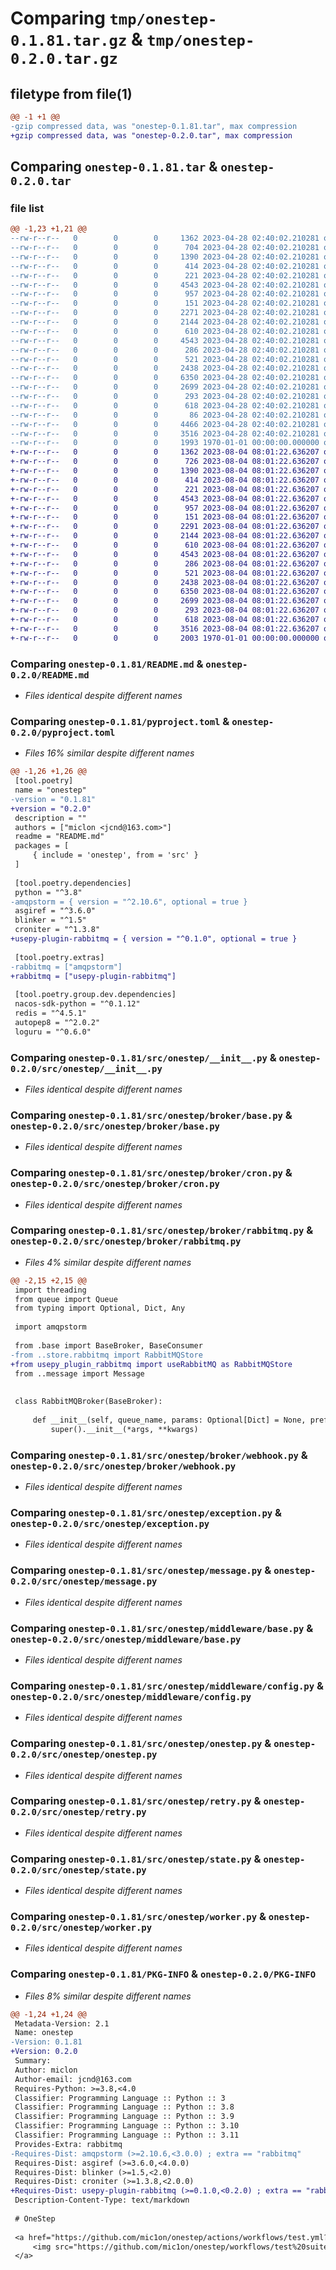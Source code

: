 # Comparing `tmp/onestep-0.1.81.tar.gz` & `tmp/onestep-0.2.0.tar.gz`

## filetype from file(1)

```diff
@@ -1 +1 @@
-gzip compressed data, was "onestep-0.1.81.tar", max compression
+gzip compressed data, was "onestep-0.2.0.tar", max compression
```

## Comparing `onestep-0.1.81.tar` & `onestep-0.2.0.tar`

### file list

```diff
@@ -1,23 +1,21 @@
--rw-r--r--   0        0        0     1362 2023-04-28 02:40:02.210281 onestep-0.1.81/README.md
--rw-r--r--   0        0        0      704 2023-04-28 02:40:02.210281 onestep-0.1.81/pyproject.toml
--rw-r--r--   0        0        0     1390 2023-04-28 02:40:02.210281 onestep-0.1.81/src/onestep/__init__.py
--rw-r--r--   0        0        0      414 2023-04-28 02:40:02.210281 onestep-0.1.81/src/onestep/_utils.py
--rw-r--r--   0        0        0      221 2023-04-28 02:40:02.210281 onestep-0.1.81/src/onestep/broker/__init__.py
--rw-r--r--   0        0        0     4543 2023-04-28 02:40:02.210281 onestep-0.1.81/src/onestep/broker/base.py
--rw-r--r--   0        0        0      957 2023-04-28 02:40:02.210281 onestep-0.1.81/src/onestep/broker/cron.py
--rw-r--r--   0        0        0      151 2023-04-28 02:40:02.210281 onestep-0.1.81/src/onestep/broker/memory.py
--rw-r--r--   0        0        0     2271 2023-04-28 02:40:02.210281 onestep-0.1.81/src/onestep/broker/rabbitmq.py
--rw-r--r--   0        0        0     2144 2023-04-28 02:40:02.210281 onestep-0.1.81/src/onestep/broker/webhook.py
--rw-r--r--   0        0        0      610 2023-04-28 02:40:02.210281 onestep-0.1.81/src/onestep/exception.py
--rw-r--r--   0        0        0     4543 2023-04-28 02:40:02.210281 onestep-0.1.81/src/onestep/message.py
--rw-r--r--   0        0        0      286 2023-04-28 02:40:02.210281 onestep-0.1.81/src/onestep/middleware/__init__.py
--rw-r--r--   0        0        0      521 2023-04-28 02:40:02.210281 onestep-0.1.81/src/onestep/middleware/base.py
--rw-r--r--   0        0        0     2438 2023-04-28 02:40:02.210281 onestep-0.1.81/src/onestep/middleware/config.py
--rw-r--r--   0        0        0     6350 2023-04-28 02:40:02.210281 onestep-0.1.81/src/onestep/onestep.py
--rw-r--r--   0        0        0     2699 2023-04-28 02:40:02.210281 onestep-0.1.81/src/onestep/retry.py
--rw-r--r--   0        0        0      293 2023-04-28 02:40:02.210281 onestep-0.1.81/src/onestep/signal.py
--rw-r--r--   0        0        0      618 2023-04-28 02:40:02.210281 onestep-0.1.81/src/onestep/state.py
--rw-r--r--   0        0        0       86 2023-04-28 02:40:02.210281 onestep-0.1.81/src/onestep/store/__init__.py
--rw-r--r--   0        0        0     4466 2023-04-28 02:40:02.210281 onestep-0.1.81/src/onestep/store/rabbitmq.py
--rw-r--r--   0        0        0     3516 2023-04-28 02:40:02.210281 onestep-0.1.81/src/onestep/worker.py
--rw-r--r--   0        0        0     1993 1970-01-01 00:00:00.000000 onestep-0.1.81/PKG-INFO
+-rw-r--r--   0        0        0     1362 2023-08-04 08:01:22.636207 onestep-0.2.0/README.md
+-rw-r--r--   0        0        0      726 2023-08-04 08:01:22.636207 onestep-0.2.0/pyproject.toml
+-rw-r--r--   0        0        0     1390 2023-08-04 08:01:22.636207 onestep-0.2.0/src/onestep/__init__.py
+-rw-r--r--   0        0        0      414 2023-08-04 08:01:22.636207 onestep-0.2.0/src/onestep/_utils.py
+-rw-r--r--   0        0        0      221 2023-08-04 08:01:22.636207 onestep-0.2.0/src/onestep/broker/__init__.py
+-rw-r--r--   0        0        0     4543 2023-08-04 08:01:22.636207 onestep-0.2.0/src/onestep/broker/base.py
+-rw-r--r--   0        0        0      957 2023-08-04 08:01:22.636207 onestep-0.2.0/src/onestep/broker/cron.py
+-rw-r--r--   0        0        0      151 2023-08-04 08:01:22.636207 onestep-0.2.0/src/onestep/broker/memory.py
+-rw-r--r--   0        0        0     2291 2023-08-04 08:01:22.636207 onestep-0.2.0/src/onestep/broker/rabbitmq.py
+-rw-r--r--   0        0        0     2144 2023-08-04 08:01:22.636207 onestep-0.2.0/src/onestep/broker/webhook.py
+-rw-r--r--   0        0        0      610 2023-08-04 08:01:22.636207 onestep-0.2.0/src/onestep/exception.py
+-rw-r--r--   0        0        0     4543 2023-08-04 08:01:22.636207 onestep-0.2.0/src/onestep/message.py
+-rw-r--r--   0        0        0      286 2023-08-04 08:01:22.636207 onestep-0.2.0/src/onestep/middleware/__init__.py
+-rw-r--r--   0        0        0      521 2023-08-04 08:01:22.636207 onestep-0.2.0/src/onestep/middleware/base.py
+-rw-r--r--   0        0        0     2438 2023-08-04 08:01:22.636207 onestep-0.2.0/src/onestep/middleware/config.py
+-rw-r--r--   0        0        0     6350 2023-08-04 08:01:22.636207 onestep-0.2.0/src/onestep/onestep.py
+-rw-r--r--   0        0        0     2699 2023-08-04 08:01:22.636207 onestep-0.2.0/src/onestep/retry.py
+-rw-r--r--   0        0        0      293 2023-08-04 08:01:22.636207 onestep-0.2.0/src/onestep/signal.py
+-rw-r--r--   0        0        0      618 2023-08-04 08:01:22.636207 onestep-0.2.0/src/onestep/state.py
+-rw-r--r--   0        0        0     3516 2023-08-04 08:01:22.636207 onestep-0.2.0/src/onestep/worker.py
+-rw-r--r--   0        0        0     2003 1970-01-01 00:00:00.000000 onestep-0.2.0/PKG-INFO
```

### Comparing `onestep-0.1.81/README.md` & `onestep-0.2.0/README.md`

 * *Files identical despite different names*

### Comparing `onestep-0.1.81/pyproject.toml` & `onestep-0.2.0/pyproject.toml`

 * *Files 16% similar despite different names*

```diff
@@ -1,26 +1,26 @@
 [tool.poetry]
 name = "onestep"
-version = "0.1.81"
+version = "0.2.0"
 description = ""
 authors = ["miclon <jcnd@163.com>"]
 readme = "README.md"
 packages = [
     { include = 'onestep', from = 'src' }
 ]
 
 [tool.poetry.dependencies]
 python = "^3.8"
-amqpstorm = { version = "^2.10.6", optional = true }
 asgiref = "^3.6.0"
 blinker = "^1.5"
 croniter = "^1.3.8"
+usepy-plugin-rabbitmq = { version = "^0.1.0", optional = true }
 
 [tool.poetry.extras]
-rabbitmq = ["amqpstorm"]
+rabbitmq = ["usepy-plugin-rabbitmq"]
 
 [tool.poetry.group.dev.dependencies]
 nacos-sdk-python = "^0.1.12"
 redis = "^4.5.1"
 autopep8 = "^2.0.2"
 loguru = "^0.6.0"
```

### Comparing `onestep-0.1.81/src/onestep/__init__.py` & `onestep-0.2.0/src/onestep/__init__.py`

 * *Files identical despite different names*

### Comparing `onestep-0.1.81/src/onestep/broker/base.py` & `onestep-0.2.0/src/onestep/broker/base.py`

 * *Files identical despite different names*

### Comparing `onestep-0.1.81/src/onestep/broker/cron.py` & `onestep-0.2.0/src/onestep/broker/cron.py`

 * *Files identical despite different names*

### Comparing `onestep-0.1.81/src/onestep/broker/rabbitmq.py` & `onestep-0.2.0/src/onestep/broker/rabbitmq.py`

 * *Files 4% similar despite different names*

```diff
@@ -2,15 +2,15 @@
 import threading
 from queue import Queue
 from typing import Optional, Dict, Any
 
 import amqpstorm
 
 from .base import BaseBroker, BaseConsumer
-from ..store.rabbitmq import RabbitMQStore
+from usepy_plugin_rabbitmq import useRabbitMQ as RabbitMQStore
 from ..message import Message
 
 
 class RabbitMQBroker(BaseBroker):
 
     def __init__(self, queue_name, params: Optional[Dict] = None, prefetch: Optional[int] = 1, *args, **kwargs):
         super().__init__(*args, **kwargs)
```

### Comparing `onestep-0.1.81/src/onestep/broker/webhook.py` & `onestep-0.2.0/src/onestep/broker/webhook.py`

 * *Files identical despite different names*

### Comparing `onestep-0.1.81/src/onestep/exception.py` & `onestep-0.2.0/src/onestep/exception.py`

 * *Files identical despite different names*

### Comparing `onestep-0.1.81/src/onestep/message.py` & `onestep-0.2.0/src/onestep/message.py`

 * *Files identical despite different names*

### Comparing `onestep-0.1.81/src/onestep/middleware/base.py` & `onestep-0.2.0/src/onestep/middleware/base.py`

 * *Files identical despite different names*

### Comparing `onestep-0.1.81/src/onestep/middleware/config.py` & `onestep-0.2.0/src/onestep/middleware/config.py`

 * *Files identical despite different names*

### Comparing `onestep-0.1.81/src/onestep/onestep.py` & `onestep-0.2.0/src/onestep/onestep.py`

 * *Files identical despite different names*

### Comparing `onestep-0.1.81/src/onestep/retry.py` & `onestep-0.2.0/src/onestep/retry.py`

 * *Files identical despite different names*

### Comparing `onestep-0.1.81/src/onestep/state.py` & `onestep-0.2.0/src/onestep/state.py`

 * *Files identical despite different names*

### Comparing `onestep-0.1.81/src/onestep/worker.py` & `onestep-0.2.0/src/onestep/worker.py`

 * *Files identical despite different names*

### Comparing `onestep-0.1.81/PKG-INFO` & `onestep-0.2.0/PKG-INFO`

 * *Files 8% similar despite different names*

```diff
@@ -1,24 +1,24 @@
 Metadata-Version: 2.1
 Name: onestep
-Version: 0.1.81
+Version: 0.2.0
 Summary: 
 Author: miclon
 Author-email: jcnd@163.com
 Requires-Python: >=3.8,<4.0
 Classifier: Programming Language :: Python :: 3
 Classifier: Programming Language :: Python :: 3.8
 Classifier: Programming Language :: Python :: 3.9
 Classifier: Programming Language :: Python :: 3.10
 Classifier: Programming Language :: Python :: 3.11
 Provides-Extra: rabbitmq
-Requires-Dist: amqpstorm (>=2.10.6,<3.0.0) ; extra == "rabbitmq"
 Requires-Dist: asgiref (>=3.6.0,<4.0.0)
 Requires-Dist: blinker (>=1.5,<2.0)
 Requires-Dist: croniter (>=1.3.8,<2.0.0)
+Requires-Dist: usepy-plugin-rabbitmq (>=0.1.0,<0.2.0) ; extra == "rabbitmq"
 Description-Content-Type: text/markdown
 
 # OneStep
 
 <a href="https://github.com/mic1on/onestep/actions/workflows/test.yml?query=event%3Apush+branch%3Amain" target="_blank">
     <img src="https://github.com/mic1on/onestep/workflows/test%20suite/badge.svg?branch=main&event=push" alt="Test">
 </a>
```

